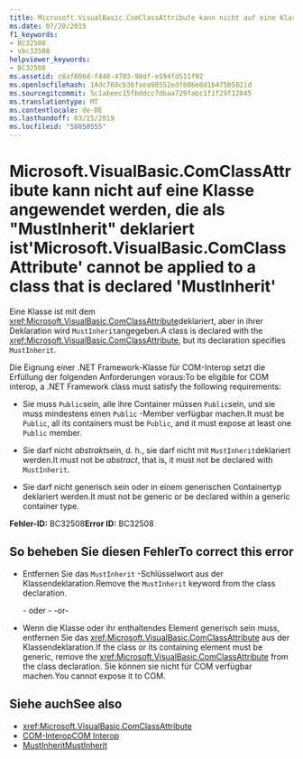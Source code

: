 ```yaml
---
title: Microsoft.VisualBasic.ComClassAttribute kann nicht auf eine Klasse angewendet werden, die als "MustInherit" deklariert ist
ms.date: 07/20/2015
f1_keywords:
- BC32508
- vbc32508
helpviewer_keywords:
- BC32508
ms.assetid: c8af606d-f448-4703-98df-e594fd511f92
ms.openlocfilehash: 14dc768cb36faea90552edf806e8d1b475b5821d
ms.sourcegitcommit: 5c1abeec15fbddcc7dbaa729fabc1f1f29f12045
ms.translationtype: MT
ms.contentlocale: de-DE
ms.lasthandoff: 03/15/2019
ms.locfileid: "58050555"
---
```

# <a name="microsoftvisualbasiccomclassattribute-cannot-be-applied-to-a-class-that-is-declared-mustinherit"></a><span data-ttu-id="3b35b-102">Microsoft.VisualBasic.ComClassAttribute kann nicht auf eine Klasse angewendet werden, die als "MustInherit" deklariert ist</span><span class="sxs-lookup"><span data-stu-id="3b35b-102">'Microsoft.VisualBasic.ComClassAttribute' cannot be applied to a class that is declared 'MustInherit'</span></span>
<span data-ttu-id="3b35b-103">Eine Klasse ist mit dem <xref:Microsoft.VisualBasic.ComClassAttribute>deklariert, aber in ihrer Deklaration wird `MustInherit`angegeben.</span><span class="sxs-lookup"><span data-stu-id="3b35b-103">A class is declared with the <xref:Microsoft.VisualBasic.ComClassAttribute>, but its declaration specifies `MustInherit`.</span></span>  
  
 <span data-ttu-id="3b35b-104">Die Eignung einer .NET Framework-Klasse für COM-Interop setzt die Erfüllung der folgenden Anforderungen voraus:</span><span class="sxs-lookup"><span data-stu-id="3b35b-104">To be eligible for COM interop, a .NET Framework class must satisfy the following requirements:</span></span>  
  
-   <span data-ttu-id="3b35b-105">Sie muss `Public`sein, alle ihre Container müssen `Public`sein, und sie muss mindestens einen `Public` -Member verfügbar machen.</span><span class="sxs-lookup"><span data-stu-id="3b35b-105">It must be `Public`, all its containers must be `Public`, and it must expose at least one `Public` member.</span></span>  
  
-   <span data-ttu-id="3b35b-106">Sie darf nicht *abstrakt*sein, d. h., sie darf nicht mit `MustInherit`deklariert werden.</span><span class="sxs-lookup"><span data-stu-id="3b35b-106">It must not be *abstract*, that is, it must not be declared with `MustInherit`.</span></span>  
  
-   <span data-ttu-id="3b35b-107">Sie darf nicht generisch sein oder in einem generischen Containertyp deklariert werden.</span><span class="sxs-lookup"><span data-stu-id="3b35b-107">It must not be generic or be declared within a generic container type.</span></span>  
  
 <span data-ttu-id="3b35b-108">**Fehler-ID:** BC32508</span><span class="sxs-lookup"><span data-stu-id="3b35b-108">**Error ID:** BC32508</span></span>  
  
## <a name="to-correct-this-error"></a><span data-ttu-id="3b35b-109">So beheben Sie diesen Fehler</span><span class="sxs-lookup"><span data-stu-id="3b35b-109">To correct this error</span></span>  
  
-   <span data-ttu-id="3b35b-110">Entfernen Sie das `MustInherit` -Schlüsselwort aus der Klassendeklaration.</span><span class="sxs-lookup"><span data-stu-id="3b35b-110">Remove the `MustInherit` keyword from the class declaration.</span></span>  
  
     <span data-ttu-id="3b35b-111">- oder - </span><span class="sxs-lookup"><span data-stu-id="3b35b-111">-or-</span></span>  
  
-   <span data-ttu-id="3b35b-112">Wenn die Klasse oder ihr enthaltendes Element generisch sein muss, entfernen Sie das <xref:Microsoft.VisualBasic.ComClassAttribute> aus der Klassendeklaration.</span><span class="sxs-lookup"><span data-stu-id="3b35b-112">If the class or its containing element must be generic, remove the <xref:Microsoft.VisualBasic.ComClassAttribute> from the class declaration.</span></span> <span data-ttu-id="3b35b-113">Sie können sie nicht für COM verfügbar machen.</span><span class="sxs-lookup"><span data-stu-id="3b35b-113">You cannot expose it to COM.</span></span>  
  
## <a name="see-also"></a><span data-ttu-id="3b35b-114">Siehe auch</span><span class="sxs-lookup"><span data-stu-id="3b35b-114">See also</span></span>

- <xref:Microsoft.VisualBasic.ComClassAttribute>
- [<span data-ttu-id="3b35b-115">COM-Interop</span><span class="sxs-lookup"><span data-stu-id="3b35b-115">COM Interop</span></span>](../../visual-basic/programming-guide/com-interop/index.md)
- [<span data-ttu-id="3b35b-116">MustInherit</span><span class="sxs-lookup"><span data-stu-id="3b35b-116">MustInherit</span></span>](../../visual-basic/language-reference/modifiers/mustinherit.md)
